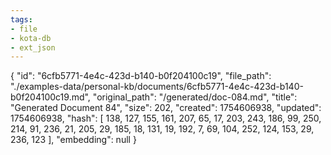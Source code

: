 ```yaml
---
tags:
- file
- kota-db
- ext_json
---
```

{
  "id": "6cfb5771-4e4c-423d-b140-b0f204100c19",
  "file_path": "./examples-data/personal-kb/documents/6cfb5771-4e4c-423d-b140-b0f204100c19.md",
  "original_path": "/generated/doc-084.md",
  "title": "Generated Document 84",
  "size": 202,
  "created": 1754606938,
  "updated": 1754606938,
  "hash": [
    138,
    127,
    155,
    161,
    207,
    65,
    17,
    203,
    243,
    186,
    99,
    250,
    214,
    91,
    236,
    21,
    205,
    29,
    185,
    18,
    131,
    19,
    192,
    7,
    69,
    104,
    252,
    124,
    153,
    29,
    236,
    123
  ],
  "embedding": null
}